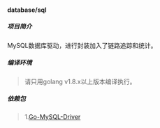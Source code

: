 #### database/sql

##### 项目简介
MySQL数据库驱动，进行封装加入了链路追踪和统计。

##### 编译环境
> 请只用golang v1.8.x以上版本编译执行。

##### 依赖包
> 1.[Go-MySQL-Driver](https://github.com/go-sql-driver/mysql)
